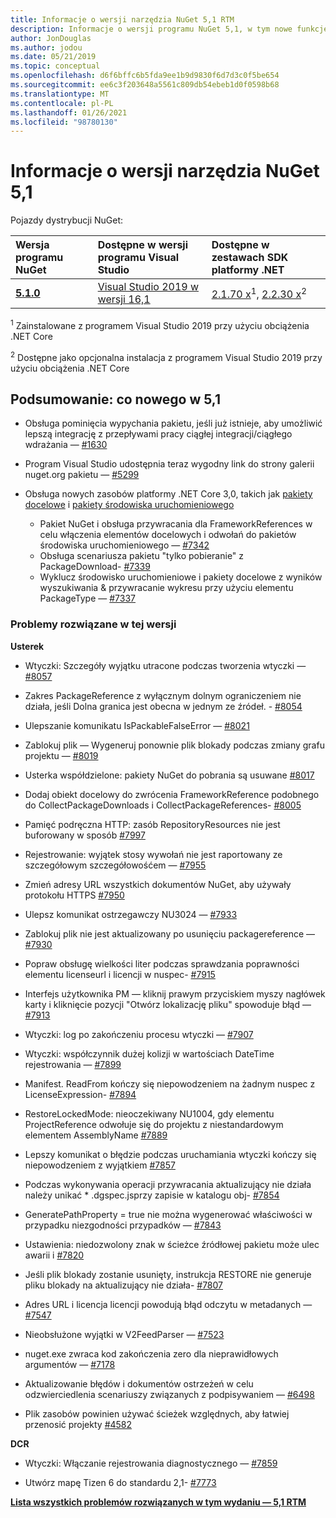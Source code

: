 ```yaml
---
title: Informacje o wersji narzędzia NuGet 5,1 RTM
description: Informacje o wersji programu NuGet 5,1, w tym nowe funkcje, poprawki błędów i DCR.
author: JonDouglas
ms.author: jodou
ms.date: 05/21/2019
ms.topic: conceptual
ms.openlocfilehash: d6f6bffc6b5fda9ee1b9d9830f6d7d3c0f5be654
ms.sourcegitcommit: ee6c3f203648a5561c809db54ebeb1d0f0598b68
ms.translationtype: MT
ms.contentlocale: pl-PL
ms.lasthandoff: 01/26/2021
ms.locfileid: "98780130"
---
```

# <a name="nuget-51-release-notes"></a>Informacje o wersji narzędzia NuGet 5,1

Pojazdy dystrybucji NuGet:

| Wersja programu NuGet | Dostępne w wersji programu Visual Studio| Dostępne w zestawach SDK platformy .NET|
|:---|:---|:---|
| [**5.1.0**](https://nuget.org/downloads) | [Visual Studio 2019 w wersji 16,1](https://visualstudio.microsoft.com/downloads/) | [2.1.70 x](https://dotnet.microsoft.com/download/dotnet-core/2.1)<sup>1</sup>, [2.2.30 x](https://dotnet.microsoft.com/download/dotnet-core/2.2)<sup>2</sup> |

<sup>1</sup> Zainstalowane z programem Visual Studio 2019 przy użyciu obciążenia .NET Core 

<sup>2</sup> Dostępne jako opcjonalna instalacja z programem Visual Studio 2019 przy użyciu obciążenia .NET Core

## <a name="summary-whats-new-in-51"></a>Podsumowanie: co nowego w 5,1

* Obsługa pominięcia wypychania pakietu, jeśli już istnieje, aby umożliwić lepszą integrację z przepływami pracy ciągłej integracji/ciągłego wdrażania — [#1630](https://github.com/NuGet/Home/issues/1630#issuecomment-483461100)

* Program Visual Studio udostępnia teraz wygodny link do strony galerii nuget.org pakietu — [#5299](https://github.com/NuGet/Home/issues/5299#issuecomment-494458510)

* Obsługa nowych zasobów platformy .NET Core 3,0, takich jak [pakiety docelowe](https://github.com/dotnet/cli/issues/10006) i [pakiety środowiska uruchomieniowego](https://github.com/dotnet/cli/issues/10007)
  * Pakiet NuGet i obsługa przywracania dla FrameworkReferences w celu włączenia elementów docelowych i odwołań do pakietów środowiska uruchomieniowego — [#7342](https://github.com/NuGet/Home/issues/7342)
  * Obsługa scenariusza pakietu "tylko pobieranie" z PackageDownload- [#7339](https://github.com/NuGet/Home/issues/7339)
  * Wyklucz środowisko uruchomieniowe i pakiety docelowe z wyników wyszukiwania & przywracanie wykresu przy użyciu elementu PackageType — [#7337](https://github.com/NuGet/Home/issues/7337)

### <a name="issues-fixed-in-this-release"></a>Problemy rozwiązane w tej wersji

**Usterek**

* Wtyczki: Szczegóły wyjątku utracone podczas tworzenia wtyczki — [#8057](https://github.com/NuGet/Home/issues/8057)

* Zakres PackageReference z wyłącznym dolnym ograniczeniem nie działa, jeśli Dolna granica jest obecna w jednym ze źródeł. - [#8054](https://github.com/NuGet/Home/issues/8054)

* Ulepszanie komunikatu IsPackableFalseError — [#8021](https://github.com/NuGet/Home/issues/8021)

* Zablokuj plik — Wygeneruj ponownie plik blokady podczas zmiany grafu projektu — [#8019](https://github.com/NuGet/Home/issues/8019)

* Usterka współdzielone: pakiety NuGet do pobrania są usuwane [#8017](https://github.com/NuGet/Home/issues/8017)

* Dodaj obiekt docelowy do zwrócenia FrameworkReference podobnego do CollectPackageDownloads i CollectPackageReferences- [#8005](https://github.com/NuGet/Home/issues/8005)

* Pamięć podręczna HTTP: zasób RepositoryResources nie jest buforowany w sposób [#7997](https://github.com/NuGet/Home/issues/7997)

* Rejestrowanie: wyjątek stosy wywołań nie jest raportowany ze szczegółowym szczegółowośćem — [#7955](https://github.com/NuGet/Home/issues/7955)

* Zmień adresy URL wszystkich dokumentów NuGet, aby używały protokołu HTTPS [#7950](https://github.com/NuGet/Home/issues/7950)

* Ulepsz komunikat ostrzegawczy NU3024 — [#7933](https://github.com/NuGet/Home/issues/7933)

* Zablokuj plik nie jest aktualizowany po usunięciu packagereference — [#7930](https://github.com/NuGet/Home/issues/7930)

* Popraw obsługę wielkości liter podczas sprawdzania poprawności elementu licenseurl i licencji w nuspec- [#7915](https://github.com/NuGet/Home/issues/7915)

* Interfejs użytkownika PM — kliknij prawym przyciskiem myszy nagłówek karty i kliknięcie pozycji "Otwórz lokalizację pliku" spowoduje błąd — [#7913](https://github.com/NuGet/Home/issues/7913)

* Wtyczki: log po zakończeniu procesu wtyczki — [#7907](https://github.com/NuGet/Home/issues/7907)

* Wtyczki: współczynnik dużej kolizji w wartościach DateTime rejestrowania — [#7899](https://github.com/NuGet/Home/issues/7899)

* Manifest. ReadFrom kończy się niepowodzeniem na żadnym nuspec z LicenseExpression- [#7894](https://github.com/NuGet/Home/issues/7894)

* RestoreLockedMode: nieoczekiwany NU1004, gdy elementu ProjectReference odwołuje się do projektu z niestandardowym elementem AssemblyName [#7889](https://github.com/NuGet/Home/issues/7889)

* Lepszy komunikat o błędzie podczas uruchamiania wtyczki kończy się niepowodzeniem z wyjątkiem [#7857](https://github.com/NuGet/Home/issues/7857)

* Podczas wykonywania operacji przywracania aktualizujący nie działa należy unikać * .dgspec.jsprzy zapisie w katalogu obj- [#7854](https://github.com/NuGet/Home/issues/7854)

* GeneratePathProperty = true nie można wygenerować właściwości w przypadku niezgodności przypadków — [#7843](https://github.com/NuGet/Home/issues/7843)

* Ustawienia: niedozwolony znak w ścieżce źródłowej pakietu może ulec awarii i [#7820](https://github.com/NuGet/Home/issues/7820)

* Jeśli plik blokady zostanie usunięty, instrukcja RESTORE nie generuje pliku blokady na aktualizujący nie działa- [#7807](https://github.com/NuGet/Home/issues/7807)

* Adres URL i licencja licencji powodują błąd odczytu w metadanych — [#7547](https://github.com/NuGet/Home/issues/7547)

* Nieobsłużone wyjątki w V2FeedParser — [#7523](https://github.com/NuGet/Home/issues/7523)

* nuget.exe zwraca kod zakończenia zero dla nieprawidłowych argumentów — [#7178](https://github.com/NuGet/Home/issues/7178)

* Aktualizowanie błędów i dokumentów ostrzeżeń w celu odzwierciedlenia scenariuszy związanych z podpisywaniem — [#6498](https://github.com/NuGet/Home/issues/6498)

* Plik zasobów powinien używać ścieżek względnych, aby łatwiej przenosić projekty [#4582](https://github.com/NuGet/Home/issues/4582)

**DCR**

* Wtyczki: Włączanie rejestrowania diagnostycznego — [#7859](https://github.com/NuGet/Home/issues/7859)

* Utwórz mapę Tizen 6 do standardu 2,1- [#7773](https://github.com/NuGet/Home/issues/7773)

**[Lista wszystkich problemów rozwiązanych w tym wydaniu — 5,1 RTM](https://github.com/nuget/home/issues?q=is%3Aissue+is%3Aclosed+milestone%3A%225.1")**
